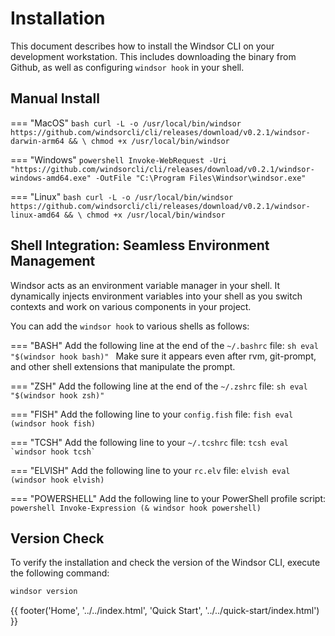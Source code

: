 # Installation

This document describes how to install the Windsor CLI on your development workstation. This includes downloading the binary from Github, as well as configuring `windsor hook` in your shell.

## Manual Install

=== "MacOS"
    ```bash
    curl -L -o /usr/local/bin/windsor https://github.com/windsorcli/cli/releases/download/v0.2.1/windsor-darwin-arm64 && \
    chmod +x /usr/local/bin/windsor
    ```

=== "Windows"
    ```powershell
    Invoke-WebRequest -Uri "https://github.com/windsorcli/cli/releases/download/v0.2.1/windsor-windows-amd64.exe" -OutFile "C:\Program Files\Windsor\windsor.exe"
    ```

=== "Linux"
    ```bash
    curl -L -o /usr/local/bin/windsor https://github.com/windsorcli/cli/releases/download/v0.2.1/windsor-linux-amd64 && \
    chmod +x /usr/local/bin/windsor
    ```
    
## Shell Integration: Seamless Environment Management

Windsor acts as an environment variable manager in your shell. It dynamically injects environment variables into your shell as you switch contexts and work on various components in your project.

You can add the `windsor hook` to various shells as follows:

=== "BASH"
    Add the following line at the end of the `~/.bashrc` file:
    ```sh
    eval "$(windsor hook bash)"
    ```
    Make sure it appears even after rvm, git-prompt, and other shell extensions that manipulate the prompt.

=== "ZSH"
    Add the following line at the end of the `~/.zshrc` file:
    ```sh
    eval "$(windsor hook zsh)"
    ```

=== "FISH"
    Add the following line to your `config.fish` file:
    ```fish
    eval (windsor hook fish)
    ```

=== "TCSH"
    Add the following line to your `~/.tcshrc` file:
    ```tcsh
    eval `windsor hook tcsh`
    ```

=== "ELVISH"
    Add the following line to your `rc.elv` file:
    ```elvish
    eval (windsor hook elvish)
    ```

=== "POWERSHELL"
    Add the following line to your PowerShell profile script:
    ```powershell
    Invoke-Expression (& windsor hook powershell)
    ```

## Version Check

To verify the installation and check the version of the Windsor CLI, execute the following command:

```bash
windsor version
```

<div>
  {{ footer('Home', '../../index.html', 'Quick Start', '../../quick-start/index.html') }}
</div>

<script>
  document.getElementById('previousButton').addEventListener('click', function() {
    window.location.href = '../../index.html'; 
  });
  document.getElementById('nextButton').addEventListener('click', function() {
    window.location.href = '../../quick-start/index.html'; 
  });
</script>
